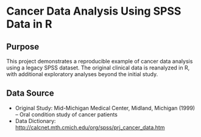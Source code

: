 # Cancer Data Analysis Using SPSS Data in R

## Purpose

This project demonstrates a reproducible example of cancer data analysis using a legacy SPSS dataset. The original clinical data is reanalyzed in R, with additional exploratory analyses beyond the initial study.

## Data Source

- Original Study: Mid-Michigan Medical Center, Midland, Michigan (1999) – Oral condition study of cancer patients  
- Data Dictionary: http://calcnet.mth.cmich.edu/org/spss/prj_cancer_data.htm
